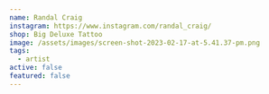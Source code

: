```yaml
---
name: Randal Craig
instagram: https://www.instagram.com/randal_craig/
shop: Big Deluxe Tattoo
image: /assets/images/screen-shot-2023-02-17-at-5.41.37-pm.png
tags:
  - artist
active: false
featured: false
---
```

